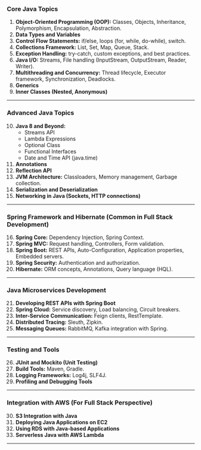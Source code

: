 
### **Core Java Topics**
1. **Object-Oriented Programming (OOP):** Classes, Objects, Inheritance, Polymorphism, Encapsulation, Abstraction.
2. **Data Types and Variables**
3. **Control Flow Statements:** if/else, loops (for, while, do-while), switch.
4. **Collections Framework:** List, Set, Map, Queue, Stack.
5. **Exception Handling:** try-catch, custom exceptions, and best practices.
6. **Java I/O:** Streams, File handling (InputStream, OutputStream, Reader, Writer).
7. **Multithreading and Concurrency:** Thread lifecycle, Executor framework, Synchronization, Deadlocks.
8. **Generics**
9. **Inner Classes (Nested, Anonymous)**

---

### **Advanced Java Topics**
10. **Java 8 and Beyond:**
    - Streams API
    - Lambda Expressions
    - Optional Class
    - Functional Interfaces
    - Date and Time API (java.time)
11. **Annotations**
12. **Reflection API**
13. **JVM Architecture:** Classloaders, Memory management, Garbage collection.
14. **Serialization and Deserialization**
15. **Networking in Java (Sockets, HTTP connections)**

---

### **Spring Framework and Hibernate (Common in Full Stack Development)**
16. **Spring Core:** Dependency Injection, Spring Context.
17. **Spring MVC:** Request handling, Controllers, Form validation.
18. **Spring Boot:** REST APIs, Auto-Configuration, Application properties, Embedded servers.
19. **Spring Security:** Authentication and authorization.
20. **Hibernate:** ORM concepts, Annotations, Query language (HQL).

---

### **Java Microservices Development**
21. **Developing REST APIs with Spring Boot**
22. **Spring Cloud:** Service discovery, Load balancing, Circuit breakers.
23. **Inter-Service Communication:** Feign clients, RestTemplate.
24. **Distributed Tracing:** Sleuth, Zipkin.
25. **Messaging Queues:** RabbitMQ, Kafka integration with Spring.

---

### **Testing and Tools**
26. **JUnit and Mockito (Unit Testing)**
27. **Build Tools:** Maven, Gradle.
28. **Logging Frameworks:** Log4j, SLF4J.
29. **Profiling and Debugging Tools**

---

### **Integration with AWS (For Full Stack Perspective)**
30. **S3 Integration with Java**
31. **Deploying Java Applications on EC2**
32. **Using RDS with Java-based Applications**
33. **Serverless Java with AWS Lambda**

---
